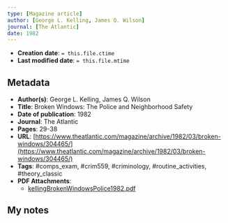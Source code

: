 ```yaml
---
type: [Magazine article]
author: [George L. Kelling, James Q. Wilson]
journal: [The Atlantic]
date: 1982
---
```


* **Creation date**: `= this.file.ctime`
* **Last modified date**: `= this.file.mtime`

## Metadata

* **Author(s)**: George L. Kelling, James Q. Wilson
* **Title**: Broken Windows: The Police and Neighborhood Safety
* **Date of publication**: 1982
* **Journal**: The Atlantic
* **Pages**: 29-38
* **URL**: [https://www.theatlantic.com/magazine/archive/1982/03/broken-windows/304465/](https://www.theatlantic.com/magazine/archive/1982/03/broken-windows/304465/)
* **Tags**: #comps_exam, #crim559, #criminology, #routine_activities, #theory_classic
* **PDF Attachments**:
  * [kellingBrokenWindowsPolice1982.pdf](zotero://open-pdf/library/items/4GFDEULE)

## My notes

